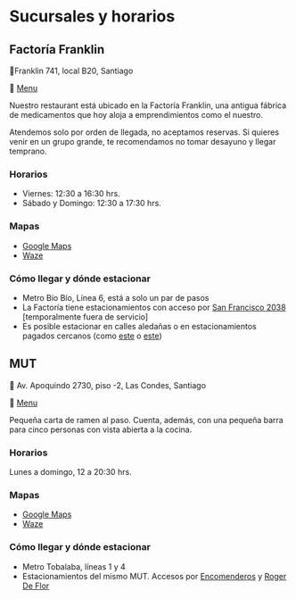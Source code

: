 # Sucursales y horarios

## Factoría Franklin

📍Franklin 741, local B20, Santiago

🍜 [Menu](https://miraifoodlab.cl/es/page/menu-franklin)

Nuestro restaurant está ubicado en la Factoría Franklin, una antigua fábrica de medicamentos que hoy aloja a emprendimientos como el nuestro.

Atendemos solo por orden de llegada, no aceptamos reservas. Si quieres venir en un grupo grande, te recomendamos no tomar desayuno y llegar temprano.

### Horarios

- Viernes: 12:30 a 16:30 hrs.
- Sábado y Domingo: 12:30 a 17:30 hrs.

### Mapas

- [Google Maps](https://maps.app.goo.gl/wvaB3fmgrUKCrKzy7)
- [Waze](waze://?ll=-33.4728439,-70.6430923&navigate=yes)

### Cómo llegar y dónde estacionar

- Metro Bío Bío, Línea 6, está a solo un par de pasos
- La Factoría tiene estacionamientos con acceso por [San Francisco 2038](https://maps.app.goo.gl/Lgqmkhjei6zsHfDv9) [temporalmente fuera de servicio]
- Es posible estacionar en calles aledañas o en estacionamientos pagados cercanos (como [este](https://g.co/kgs/j1AEuF5) o [este](https://maps.app.goo.gl/ZXfXWwyKcEefgYCT9))

## MUT

📍 Av. Apoquindo 2730, piso -2, Las Condes, Santiago

🍜 [Menu](https://miraifoodlab.cl/es/page/menu-mut)

Pequeña carta de ramen al paso. Cuenta, además, con una pequeña barra para cinco personas con vista abierta a la cocina.

### Horarios

Lunes a domingo, 12 a 20:30 hrs.

### Mapas

- [Google Maps](https://maps.app.goo.gl/YsvKtehdg6tZDyj37)
- [Waze](waze://?ll=-33.4176811,-70.6024588&navigate=yes)

### Cómo llegar y dónde estacionar

- Metro Tobalaba, líneas 1 y 4
- Estacionamientos del mismo MUT. Accesos por [Encomenderos](https://maps.app.goo.gl/cPww4GBv1vy47hms9) y [Roger De Flor](https://maps.app.goo.gl/Tfu5mPXqwrQ2wW4u9)
